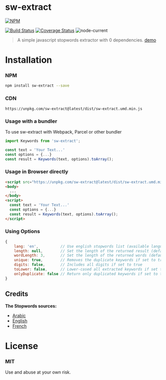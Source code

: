 # sw-extract 
[![NPM](https://nodei.co/npm/sw-extract.png)](https://nodei.co/npm/sw-extract/)

[![Build Status](https://travis-ci.com/AmineYagoub/sw-extract.svg?branch=master)](https://travis-ci.com/AmineYagoub/sw-extract)
[![Coverage Status](https://coveralls.io/repos/github/AmineYagoub/sw-extract/badge.svg?branch=master)](https://coveralls.io/github/AmineYagoub/sw-extract?branch=master)
![node-current](https://img.shields.io/node/v/sw-extract?style=flat)
> A simple javascript stopwords extractor with 0 dependencies. [demo](https://amineyagoub.github.io/sw-extract-demo/)
# Installation

### NPM

```bash
npm install sw-extract --save
```

### CDN
`https://unpkg.com/sw-extract@latest/dist/sw-extract.umd.min.js`

### Usage with a bundler
To use sw-extract with Webpack, Parcel or other bundler

```js
import Keywords from 'sw-extract';

const text = 'Your Text...'
const options = {...}
const result = Keywords(text, options).toArray();
```

### Usage in Browser directly
```html
<script src="https://unpkg.com/sw-extract@latest/dist/sw-extract.umd.min.js"></script>
<body>
  ...
</body>
<script>
  const text = 'Your Text...'
  const options = {...}
  const result = Keywords(text, options).toArray();
</script>
```
### Using Options
```javascript
{
    lang: 'en',          // Use english stopwords list (available languages: ar, en, fr)
    length: null,        // Set the length of the returned result (default return all result)
    wordLength: 3,       // Set the length of the returned words (default is <= 3 chars)
    unique: true,        // Removes the duplicate keywords if set to true
    digits: false,       // Includes all digits if set to true
    toLower: false,      // Lower-cased all extracted keywords if set to true
    onlyDuplicate: false // Return only duplicated keywords if set to true
}
```
## Credits

**The Stopwords sources:**

- [Arabic](https://github.com/6/stopwords-json)
- [English](https://dev.mysql.com/doc/refman/8.0/en/fulltext-stopwords.html)
- [French](https://github.com/6/stopwords-json)

# License

### MIT

Use and abuse at your own risk.